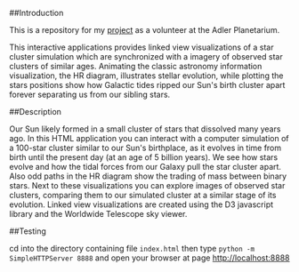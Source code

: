 ##Introduction

This is a repository for my [project](http://svl.adlerplanetarium.org/opencluster/) as a volunteer at the Adler Planetarium.

This interactive applications provides linked view visualizations of a star cluster simulation which are synchronized with a imagery of observed star clusters of similar ages. Animating the classic astronomy information visualization, the HR diagram, illustrates stellar evolution, while plotting the stars positions show how Galactic tides ripped our Sun's birth cluster apart forever separating us from our sibling stars. 

##Description

Our Sun likely formed in a small cluster of stars that dissolved many years ago. In this HTML application you can interact with a computer simulation of a 100-star cluster similar to our Sun's birthplace, as it evolves in time from birth until the present day (at an age of 5 billion years). We see how stars evolve and how the tidal forces from our Galaxy pull the star cluster apart. Also odd paths in the HR diagram show the trading of mass between binary stars. Next to these visualizations you can explore images of observed star clusters, comparing them to our simulated cluster at a similar stage of its evolution. Linked view visualizations are created using the D3 javascript library and the Worldwide Telescope sky viewer.

##Testing

cd into the directory containing file `index.html` then type `python -m SimpleHTTPServer 8888` and open your browser at page [http://localhost:8888](http://localhost:8888)
